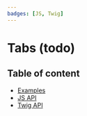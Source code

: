 ```yaml
---
badges: [JS, Twig]
---
```


# Tabs (todo) <Badges :texts="$frontmatter.badges" />

## Table of content

- [Examples](./examples)
- [JS API](./js-api)
- [Twig API](./twig-api)
